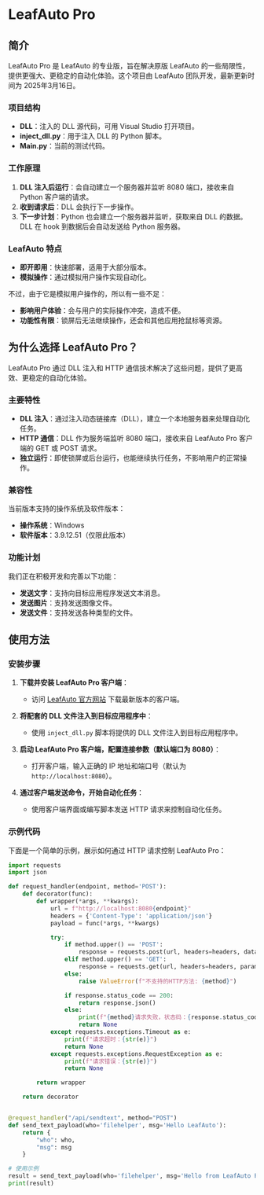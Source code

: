 # LeafAuto Pro

## 简介

LeafAuto Pro 是 LeafAuto 的专业版，旨在解决原版 LeafAuto 的一些局限性，提供更强大、更稳定的自动化体验。这个项目由 LeafAuto 团队开发，最新更新时间为 2025年3月16日。

### 项目结构

- **DLL**：注入的 DLL 源代码，可用 Visual Studio 打开项目。
- **inject_dll.py**：用于注入 DLL 的 Python 脚本。
- **Main.py**：当前的测试代码。

### 工作原理

1. **DLL 注入后运行**：会自动建立一个服务器并监听 8080 端口，接收来自 Python 客户端的请求。
2. **收到请求后**：DLL 会执行下一步操作。
3. **下一步计划**：Python 也会建立一个服务器并监听，获取来自 DLL 的数据。DLL 在 hook 到数据后会自动发送给 Python 服务器。

### LeafAuto 特点

- **即开即用**：快速部署，适用于大部分版本。
- **模拟操作**：通过模拟用户操作实现自动化。

不过，由于它是模拟用户操作的，所以有一些不足：
- **影响用户体验**：会与用户的实际操作冲突，造成不便。
- **功能性有限**：锁屏后无法继续操作，还会和其他应用抢鼠标等资源。

## 为什么选择 LeafAuto Pro？

LeafAuto Pro 通过 DLL 注入和 HTTP 通信技术解决了这些问题，提供了更高效、更稳定的自动化体验。

### 主要特性

- **DLL 注入**：通过注入动态链接库（DLL），建立一个本地服务器来处理自动化任务。
- **HTTP 通信**：DLL 作为服务端监听 8080 端口，接收来自 LeafAuto Pro 客户端的 GET 或 POST 请求。
- **独立运行**：即使锁屏或后台运行，也能继续执行任务，不影响用户的正常操作。

### 兼容性

当前版本支持的操作系统及软件版本：
- **操作系统**：Windows
- **软件版本**：3.9.12.51（仅限此版本）

### 功能计划

我们正在积极开发和完善以下功能：
- **发送文字**：支持向目标应用程序发送文本消息。
- **发送图片**：支持发送图像文件。
- **发送文件**：支持发送各种类型的文件。

## 使用方法

### 安装步骤

1. **下载并安装 LeafAuto Pro 客户端**：
   - 访问 [LeafAuto 官方网站](https://leafauto.com) 下载最新版本的客户端。

2. **将配套的 DLL 文件注入到目标应用程序中**：
   - 使用 `inject_dll.py` 脚本将提供的 DLL 文件注入到目标应用程序中。

3. **启动 LeafAuto Pro 客户端，配置连接参数（默认端口为 8080）**：
   - 打开客户端，输入正确的 IP 地址和端口号（默认为 `http://localhost:8080`）。

4. **通过客户端发送命令，开始自动化任务**：
   - 使用客户端界面或编写脚本发送 HTTP 请求来控制自动化任务。

### 示例代码

下面是一个简单的示例，展示如何通过 HTTP 请求控制 LeafAuto Pro：

```python
import requests
import json

def request_handler(endpoint, method='POST'):
    def decorator(func):
        def wrapper(*args, **kwargs):
            url = f"http://localhost:8080{endpoint}"
            headers = {'Content-Type': 'application/json'}
            payload = func(*args, **kwargs)

            try:
                if method.upper() == 'POST':
                    response = requests.post(url, headers=headers, data=json.dumps(payload), timeout=10)
                elif method.upper() == 'GET':
                    response = requests.get(url, headers=headers, params=payload, timeout=10)
                else:
                    raise ValueError(f"不支持的HTTP方法: {method}")

                if response.status_code == 200:
                    return response.json()
                else:
                    print(f"{method}请求失败，状态码：{response.status_code}，响应：{response.text}")
                    return None
            except requests.exceptions.Timeout as e:
                print(f"请求超时：{str(e)}")
                return None
            except requests.exceptions.RequestException as e:
                print(f"请求错误：{str(e)}")
                return None

        return wrapper

    return decorator


@request_handler("/api/sendtext", method="POST")
def send_text_payload(who='filehelper', msg='Hello LeafAuto'):
    return {
        "who": who,
        "msg": msg
    }

# 使用示例
result = send_text_payload(who='filehelper', msg='Hello from LeafAuto Pro!')
print(result)